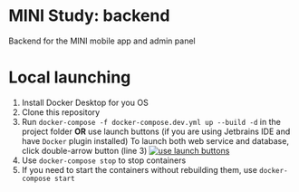 # MINI Study: backend
Backend for the MINI mobile app and admin panel

# Local launching
1) Install Docker Desktop for you OS
2) Clone this repository
3) Run `docker-compose -f docker-compose.dev.yml up --build -d` in the project folder 
**OR** use launch buttons (if you are using Jetbrains IDE and have `Docker` plugin installed)
To launch both web service and database, click double-arrow button (line 3)
[![use launch buttons](https://i.imgur.com/5xFqifk.png "use launch buttons")](https://i.imgur.com/5xFqifk.png "use launch buttons")
4) Use `docker-compose stop` to stop containers
5) If you need to start the containers without rebuilding them, use `docker-compose start` 
